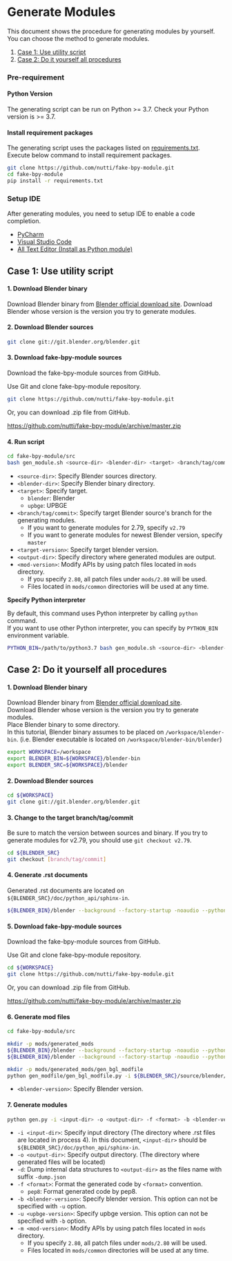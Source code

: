 # Generate Modules

This document shows the procedure for generating modules by yourself.  
You can choose the method to generate modules.

1. [Case 1: Use utility script](#case-1-use-utility-script)
2. [Case 2: Do it yourself all procedures](#case-2-do-it-yourself-all-procedures)


### Pre-requirement

#### Python Version

The generating script can be run on Python >= 3.7.
Check your Python version is >= 3.7.


#### Install requirement packages

The generating script uses the packages listed on [requirements.txt](../requirements.txt).  
Execute below command to install requirement packages.

```bash
git clone https://github.com/nutti/fake-bpy-module.git
cd fake-bpy-module
pip install -r requirements.txt
```


### Setup IDE

After generating modules, you need to setup IDE to enable a code completion.

* [PyCharm](docs/setup_pycharm.md)
* [Visual Studio Code](docs/setup_visual_studio_code.md)
* [All Text Editor (Install as Python module)](docs/setup_all_text_editor.md)


## Case 1: Use utility script

#### 1. Download Blender binary

Download Blender binary from [Blender official download site](https://download.blender.org/release/).
Download Blender whose version is the version you try to generate modules.


#### 2. Download Blender sources

```bash
git clone git://git.blender.org/blender.git
```


#### 3. Download fake-bpy-module sources

Download the fake-bpy-module sources from GitHub.

Use Git and clone fake-bpy-module repository.

```bash
git clone https://github.com/nutti/fake-bpy-module.git
```

Or, you can download .zip file from GitHub.

https://github.com/nutti/fake-bpy-module/archive/master.zip


#### 4. Run script

```bash
cd fake-bpy-module/src
bash gen_module.sh <source-dir> <blender-dir> <target> <branch/tag/commit> <target-version> <output-dir> <mod-version>
```

* `<source-dir>`: Specify Blender sources directory.
* `<blender-dir>`: Specify Blender binary directory.
* `<target>`: Specify target.
  * `blender`: Blender
  * `upbge`: UPBGE
* `<branch/tag/commit>`: Specify target Blender source's branch for the generating modules.
  * If you want to generate modules for 2.79, specify `v2.79`
  * If you want to generate modules for newest Blender version, specify `master`
* `<target-version>`: Specify target blender version.
* `<output-dir>`: Specify directory where generated modules are output.
* `<mod-version>`: Modify APIs by using patch files located in `mods` directory.
  * If you specify `2.80`, all patch files under `mods/2.80` will be used.
  * Files located in `mods/common` directories will be used at any time.


**Specify Python interpreter**

By default, this command uses Python interpreter by calling `python` command.  
If you want to use other Python interpreter, you can specify by `PYTHON_BIN` environment variable.

```bash
PYTHON_BIN=/path/to/python3.7 bash gen_module.sh <source-dir> <blender-dir> <branch/tag/commit> <output-dir> <mod-version>
```


## Case 2: Do it yourself all procedures

#### 1. Download Blender binary

Download Blender binary from [Blender official download site](https://download.blender.org/release/).  
Download Blender whose version is the version you try to generate modules.  
Place Blender binary to some directory.  
In this tutorial, Blender binary assumes to be placed on `/workspace/blender-bin`. (i.e. Blender executable is located on `/workspace/blender-bin/blender`)

```bash
export WORKSPACE=/workspace
export BLENDER_BIN=${WORKSPACE}/blender-bin
export BLENDER_SRC=${WORKSPACE}/blender
```


#### 2. Download Blender sources

```bash
cd ${WORKSPACE}
git clone git://git.blender.org/blender.git
```


#### 3. Change to the target branch/tag/commit

Be sure to match the version between sources and binary.
If you try to generate modules for v2.79, you should use `git checkout v2.79`.

```bash
cd ${BLENDER_SRC}
git checkout [branch/tag/commit]
```


#### 4. Generate .rst documents

Generated .rst documents are located on `${BLENDER_SRC}/doc/python_api/sphinx-in`.

```bash
${BLENDER_BIN}/blender --background --factory-startup -noaudio --python-exit-code 1 --python doc/python_api/sphinx_doc_gen.py
```


#### 5. Download fake-bpy-module sources

Download the fake-bpy-module sources from GitHub.

Use Git and clone fake-bpy-module repository.

```bash
cd ${WORKSPACE}
git clone https://github.com/nutti/fake-bpy-module.git
```

Or, you can download .zip file from GitHub.

https://github.com/nutti/fake-bpy-module/archive/master.zip


#### 6. Generate mod files

```bash
cd fake-bpy-module/src

mkdir -p mods/generated_mods
${BLENDER_BIN}/blender --background --factory-startup -noaudio --python-exit-code 1 --python gen_modfile/gen_external_modules_modfile.py -- -m addon_utils -o mods/generated_mods/gen_modules_modfile
${BLENDER_BIN}/blender --background --factory-startup -noaudio --python-exit-code 1 --python gen_modfile/gen_external_modules_modfile.py -- -m keyingsets_builtins -a -o mods/generated_mods/gen_startup_modfile

mkdir -p mods/generated_mods/gen_bgl_modfile
python gen_modfile/gen_bgl_modfile.py -i ${BLENDER_SRC}/source/blender/python/generic/bgl.c -o mods/generated_mods/gen_bgl_modfile/bgl.json
```

* `<blender-version>`: Specify Blender version.


#### 7. Generate modules

```bash
python gen.py -i <input-dir> -o <output-dir> -f <format> -b <blender-version> -m <mod-version>
```

* `-i <input-dir>`: Specify input directory (The directory where .rst files are located in process 4). In this document, `<input-dir>` should be `${BLENDER_SRC}/doc/python_api/sphinx-in`.
* `-o <output-dir>`: Specify output directory. (The directory where generated files will be located)
* `-d`: Dump internal data structures to `<output-dir>` as the files name with suffix `-dump.json`
* `-f <format>`: Format the generated code by `<format>` convention.
  * `pep8`: Format generated code by pep8.
* `-b <blender-version>`: Specify blender version. This option can not be specified with `-u` option.
* `-u <upbge-version>`: Specify upbge version. This option can not be specified with `-b` option.
* `-m <mod-version>`: Modify APIs by using patch files located in `mods` directory.
  * If you specify `2.80`, all patch files under `mods/2.80` will be used.
  * Files located in `mods/common` directories will be used at any time.
